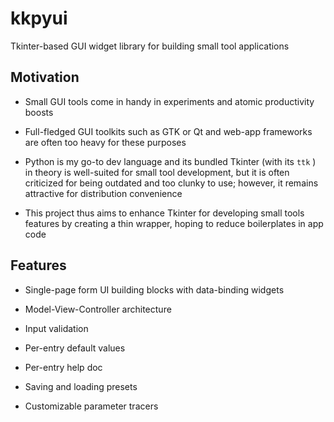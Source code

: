 # kkpyui

Tkinter-based GUI widget library for building small tool applications

## Motivation

- Small GUI tools come in handy in experiments and atomic productivity boosts

- Full-fledged GUI toolkits such as GTK or Qt and web-app frameworks are often too heavy for these purposes

- Python is my go-to dev language and its bundled Tkinter (with its `ttk` ) in theory is well-suited for small tool development, but it is often criticized for being outdated and too clunky to use; however, it remains attractive for distribution convenience

- This project thus aims to enhance Tkinter for developing small tools features by creating a thin wrapper, hoping to reduce boilerplates in app code

## Features

- Single-page form UI building blocks with data-binding widgets

- Model-View-Controller architecture

- Input validation 

- Per-entry default values

- Per-entry help doc

- Saving and loading presets

- Customizable parameter tracers
